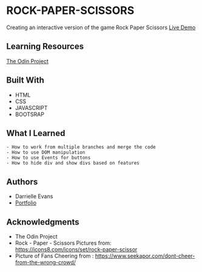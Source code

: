 # ROCK-PAPER-SCISSORS
Creating an interactive version of the game Rock Paper Scissors
[Live Demo]()

## Learning Resources

[The Odin Project](https://www.theodinproject.com/lessons/foundations-rock-paper-scissors/)

## Built With

* HTML
* CSS
* JAVASCRIPT
* BOOTSRAP

## What I Learned 
```
- How to work from multiple branches and merge the code
- How to use DOM manipulation
- How to use Events for buttons
- How to hide div and show divs based on features

```

## Authors
* Darrielle Evans
* [Portfolio](info@darrielleevans.com/)

## Acknowledgments
* The Odin Project
* Rock - Paper - Scissors Pictures from: https://icons8.com/icons/set/rock-paper-scissor
* Picture of Fans Cheering from : https://www.seekapor.com/dont-cheer-from-the-wrong-crowd/





